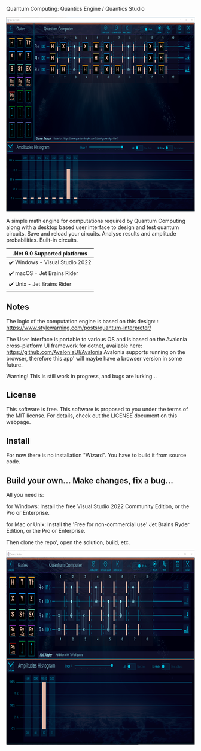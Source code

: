 Quantum Computing: Quantics Engine / Quantics Studio 

<p align="left"><img src="QuanticsScreenshot.png" height="520"/>

A simple math engine for computations required by Quantum Computing along with a desktop based user interface to design and test quantum circuits. 
Save and reload your circuits. 
Analyse results and amplitude probabilities.
Built-in circuits.


|    .Net 9.0    Supported platforms              |
|-------------------------------------------------|
| :heavy_check_mark: Windows - Visual Studio 2022 |
| :heavy_check_mark: macOS   - Jet Brains Rider   |
| :heavy_check_mark: Unix    - Jet Brains Rider   |

## Notes
The logic of the computation engine is based on this design: 
: https://www.stylewarning.com/posts/quantum-interpreter/

The User Interface is portable to various OS and is based on the Avalonia 
cross-platform UI framework for dotnet, available here: https://github.com/AvaloniaUI/Avalonia
Avalonia supports running on the browser, therefore this app' will maybe have a browser version in some future.

Warning! This is still work in progress, and bugs are lurking...

## License 
This software is free. 
This software is proposed to you under the terms of the MIT license. 
For details, check out the LICENSE document on this webpage.

## Install
For now there is no installation "Wizard". You have to build it from source code.

## Build your own... Make changes, fix a bug...
All you need is:

for Windows: 
Install the free Visual Studio 2022 Community Edition, or the Pro or Enterprise. 

for Mac or Unix: 
Install the 'Free for non-commercial use' Jet Brains Ryder Edition, or the Pro or Enterprise. 

Then clone the repo', open the solution, build, etc.

<p align="left"><img src="FullAdderScreenshot.png" height="520"/>
